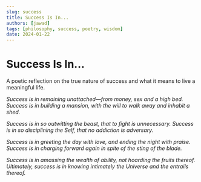 ```yaml
---
slug: success
title: Success Is In...
authors: [jawad]
tags: [philosophy, success, poetry, wisdom]
date: 2024-01-22
---
```


# Success Is In...

A poetic reflection on the true nature of success and what it means to live a meaningful life.

<!--truncate-->

*Success is in remaining unattached—from money, sex and a high bed.*
*Success is in building a mansion, with the will to walk away and
inhabit a shed.*

*Success is in so outwitting the beast, that to fight is unnecessary.*
*Success is in so disciplining the Self, that no addiction is
adversary.*

*Success is in greeting the day with love, and ending the night with
praise.*
*Success is in charging forward again in spite of the sting of the
blade.*

*Success is in amassing the wealth of ability, not hoarding the fruits
thereof.*
*Ultimately, success is in knowing intimately the Universe and the
entrails thereof.*
